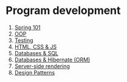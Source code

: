 # Program development

1. <a href="https://github.com/Minkov/spring-hibernate-design-patterns-unit-testing/tree/initial">Spring 101</a>
2. <a href="https://github.com/Minkov/spring-hibernate-design-patterns-unit-testing/tree/oop">OOP</a>
3. <a href="https://github.com/Minkov/spring-hibernate-design-patterns-unit-testing/tree/testing">Testing</a>
4. <a href="https://github.com/Minkov/spring-hibernate-design-patterns-unit-testing/tree/html-css-js">HTML, CSS & JS</a>
5. <a href="#">Databases & SQL</a>
5. <a href="#">Databases & Hibernate (ORM)</a>
6. <a href="#">Server-side rendering</a>
7. <a href="#">Design Patterns</a>


